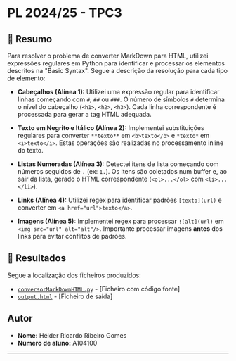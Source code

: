 # PL 2024/25 - TPC3

## 📖 Resumo
Para resolver o problema de converter MarkDown para HTML, utilizei expressões regulares em Python para identificar e processar os elementos descritos na "Basic Syntax". Segue a descrição da resolução para cada tipo de elemento:

- **Cabeçalhos (Alínea 1):** Utilizei uma expressão regular para identificar linhas começando com `#`, `##` ou `###`. O número de símbolos `#` determina o nível do cabeçalho (`<h1>`, `<h2>`, `<h3>`). Cada linha correspondente é processada para gerar a tag HTML adequada.

- **Texto em Negrito e Itálico (Alínea 2):** Implementei substituições regulares para converter `**texto**` em `<b>texto</b>` e `*texto*` em `<i>texto</i>`. Estas operações são realizadas no processamento inline do texto.

- **Listas Numeradas (Alínea 3):** Detectei itens de lista começando com números seguidos de `.` (ex: `1.`). Os itens são coletados num buffer e, ao sair da lista, gerado o HTML correspondente (`<ol>...</ol>` com `<li>...</li>`).

- **Links (Alínea 4):** Utilizei regex para identificar padrões `[texto](url)` e converter em `<a href="url">texto</a>`.

- **Imagens (Alínea 5):** Implementei regex para processar `![alt](url)` em `<img src="url" alt="alt"/>`. Importante processar imagens **antes** dos links para evitar conflitos de padrões.

## 📂 Resultados
Segue a localização dos ficheiros produzidos:
- [`conversorMarkDownHTML.py`](conversorMarkDownHTML.py) - [Ficheiro com código fonte]
- [`output.html`](output.html) - [Ficheiro de saída]

## Autor  

- **Nome:** Hélder Ricardo Ribeiro Gomes 
- **Número de aluno:** A104100
---